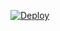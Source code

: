 [![Deploy](https://www.herokucdn.com/deploy/button.png)](https://dashboard.heroku.com/new?template=https://github.com/xfangbao/HCandx)  
